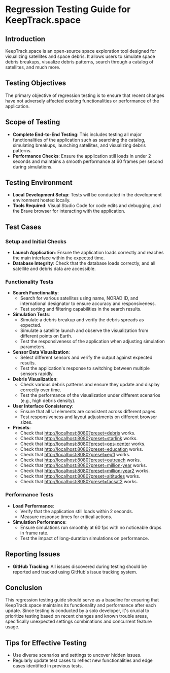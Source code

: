 # Regression Testing Guide for KeepTrack.space

## Introduction

KeepTrack.space is an open-source space exploration tool designed for visualizing satellites and space debris. It allows users to simulate space debris breakups, visualize debris patterns, search through a catalog of satellites, and much more.

## Testing Objectives

The primary objective of regression testing is to ensure that recent changes have not adversely affected existing functionalities or performance of the application.

## Scope of Testing

- **Complete End-to-End Testing**: This includes testing all major functionalities of the application such as searching the catalog, simulating breakups, launching satellites, and visualizing debris patterns.
- **Performance Checks**: Ensure the application still loads in under 2 seconds and maintains a smooth performance at 60 frames per second during simulations.

## Testing Environment

- **Local Development Setup**: Tests will be conducted in the development environment hosted locally.
- **Tools Required**: Visual Studio Code for code edits and debugging, and the Brave browser for interacting with the application.

## Test Cases

### Setup and Initial Checks

- **Launch Application**: Ensure the application loads correctly and reaches the main interface within the expected time.
- **Database Integrity**: Check that the database loads correctly, and all satellite and debris data are accessible.

### Functionality Tests

- **Search Functionality**:
  - Search for various satellites using name, NORAD ID, and international designator to ensure accuracy and responsiveness.
  - Test sorting and filtering capabilities in the search results.
- **Simulation Tests**:
  - Simulate a debris breakup and verify the debris spreads as expected.
  - Simulate a satellite launch and observe the visualization from different points on Earth.
  - Test the responsiveness of the application when adjusting simulation parameters.
- **Sensor Data Visualization**:
  - Select different sensors and verify the output against expected results.
  - Test the application's response to switching between multiple sensors rapidly.
- **Debris Visualization**:
  - Check various debris patterns and ensure they update and display correctly over time.
  - Test the performance of the visualization under different scenarios (e.g., high debris density).
- **User Interface Consistency**:
  - Ensure that all UI elements are consistent across different pages.
  - Test responsiveness and layout adjustments on different browser sizes.
- **Presets**:
  - Check that <http://localhost:8080?preset=debris> works.
  - Check that <http://localhost:8080?preset=starlink> works.
  - Check that <http://localhost:8080?preset=ops-center> works.
  - Check that <http://localhost:8080?preset=education> works.
  - Check that <http://localhost:8080?preset=epfl> works.
  - Check that <http://localhost:8080?preset=outreach> works.
  - Check that <http://localhost:8080?preset=million-year> works.
  - Check that <http://localhost:8080?preset=million-year2> works.
  - Check that <http://localhost:8080?preset=altitudes> works.
  - Check that <http://localhost:8080?preset=facsat2> works.

### Performance Tests

- **Load Performance**:
  - Verify that the application still loads within 2 seconds.
  - Measure response times for critical actions.
- **Simulation Performance**:
  - Ensure simulations run smoothly at 60 fps with no noticeable drops in frame rate.
  - Test the impact of long-duration simulations on performance.

## Reporting Issues

- **GitHub Tracking**: All issues discovered during testing should be reported and tracked using GitHub's issue tracking system.

## Conclusion

This regression testing guide should serve as a baseline for ensuring that KeepTrack.space maintains its functionality and performance after each update. Since testing is conducted by a solo developer, it's crucial to prioritize testing based on recent changes and known trouble areas, specifically unexpected settings combinations and concurrent feature usage.

## Tips for Effective Testing

- Use diverse scenarios and settings to uncover hidden issues.
- Regularly update test cases to reflect new functionalities and edge cases identified in previous tests.
